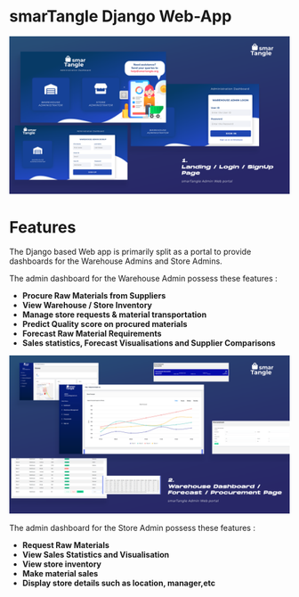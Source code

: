 # smarTangle Django Web-App

![](/Images/1.png)

# Features
The Django based Web app is primarily split as a portal to provide dashboards for the Warehouse Admins and Store Admins.

The admin dashboard for the Warehouse Admin possess these features :
 * **Procure Raw Materials from Suppliers**
 * **View Warehouse / Store Inventory**
 * **Manage store requests & material transportation**
 * **Predict Quality score on procured materials**
 * **Forecast Raw Material Requirements**
 * **Sales statistics, Forecast Visualisations and Supplier Comparisons**
 
 
![](/Images/2.png)
 
 The admin dashboard for the Store Admin possess these features :
 * **Request Raw Materials**
 * **View Sales Statistics and Visualisation**
 * **View store inventory**
 * **Make material sales**
 * **Display store details such as location, manager,etc**


